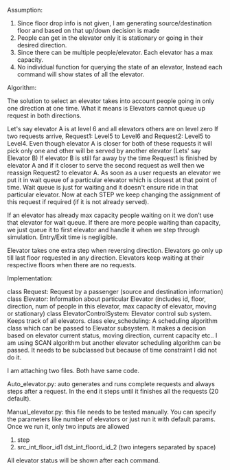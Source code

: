 Assumption:

1)	Since floor drop info is not given, I am generating source/destination floor and based on that up/down decision is made
2)	People can get in the elevator only it is stationary or going in their desired direction.
3)	Since there can be multiple people/elevator. Each elevator has a max capacity.
4)	No individual function for querying the state of an elevator, Instead each command will show states of all the elevator.

Algorithm:

The solution to select an elevator takes into account people going in only one direction at one time. What it means is Elevators cannot queue up request in both directions.

Let's say elevator A is at level 6 and all elevators others are on level zero
If two requests arrive, Request1: Level5 to Level6 and Request2: Level5 to Level4. Even though elevator A is closer for both of these requests it will pick only one and other will be served by another elevator (Lets' say Elevator B)
If elevator B is still far away by the time Request1 is finished by elevator A and if it closer to serve the second request as well then we reassign Request2 to elevator A.
As soon as a user requests an elevator we put it in wait queue of a particular elevator which is closest at that point of time. Wait queue is just for waiting and it doesn't ensure ride in that particular elevator. Now at each STEP we keep changing the assignment of this request if required (if it is not already served). 


If an elevator has already max capacity people waiting on it we don’t use that elevator for wait queue. If there are more people waiting than capacity, we just queue it to first elevator and handle it when we step through simulation. Entry/Exit time is negligible.

Elevator takes one extra step when reversing direction. 
Elevators go only up till last floor requested in any direction.
Elevators keep waiting at their respective floors when there are no requests.


Implementation:

class Request: Request by a passenger (source and destination information)
class Elevator: Information about particular Elevator (includes id, floor, direction, num of people in this elevator, max capacity of elevator, moving or stationary)
class ElevatorControlSystem: Elevator control sub system. Keeps track of all elevators.
class elev_scheduling: A scheduling algorithm class which can be passed to Elevator subsystem. It makes a decision based on elevator current status, moving direction, current capacity etc.. I am using SCAN algorithm but another elevator scheduling algorithm can be passed. It needs to be subclassed but because of time constraint I did not do it.


I am attaching two files. Both have same code.

Auto_elevator.py: auto generates and runs complete requests and always steps after a request. In the end it steps until it finishes all the requests (20 default).

Manual_elevator.py:
this file needs to be tested manually.
You can specify the parameters like number of elevators or just run it with default params.
Once we run it, only two inputs  are allowed
1)	step
2)	src_int_floor_id1  dst_int_floord_id_2 (two integers separated by space)

All elevator status will be shown after each command.
